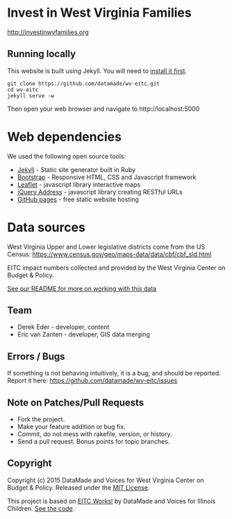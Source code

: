 # Invest in West Virginia Families

http://investinwvfamilies.org

## Running locally

This website is built using Jekyll. You will need to [install it first](http://jekyllrb.com/docs/installation/).

```console
git clone https://github.com/datamade/wv-eitc.git
cd wv-eitc
jekyll serve -w
```

Then open your web browser and navigate to http://localhost:5000

# Web dependencies
We used the following open source tools:

* [Jekyll](http://jekyllrb.com/) - Static site generator built in Ruby
* [Bootstrap](http://getbootstrap.com/) - Responsive HTML, CSS and Javascript framework
* [Leaflet](http://leafletjs.com/) - javascript library interactive maps
* [jQuery Address](https://github.com/asual/jquery-address) - javascript library creating RESTful URLs
* [GitHub pages](https://pages.github.com/) - free static website hosting

# Data sources

West Virginia Upper and Lower legislative districts come from the US Census: https://www.census.gov/geo/maps-data/data/cbf/cbf_sld.html

EITC impact numbers collected and provided by the West Virginia Center on Budget & Policy.

[See our README for more on working with this data](https://github.com/datamade/wv-eitc/tree/master/data)

## Team

* Derek Eder - developer, content
* Eric van Zanten - developer, GIS data merging

## Errors / Bugs

If something is not behaving intuitively, it is a bug, and should be reported.
Report it here: https://github.com/datamade/wv-eitc/issues

## Note on Patches/Pull Requests
 
* Fork the project.
* Make your feature addition or bug fix.
* Commit, do not mess with rakefile, version, or history.
* Send a pull request. Bonus points for topic branches.

## Copyright

Copyright (c) 2015 DataMade and Voices for West Virginia Center on Budget & Policy. Released under the [MIT License](https://github.com/datamade/wv-eitc/blob/master/LICENSE).

This project is based on [EITC Works!](http://eitcworks.org/) by DataMade and Voices for Illinois Children. [See the code](https://github.com/datamade/eitc-map).

